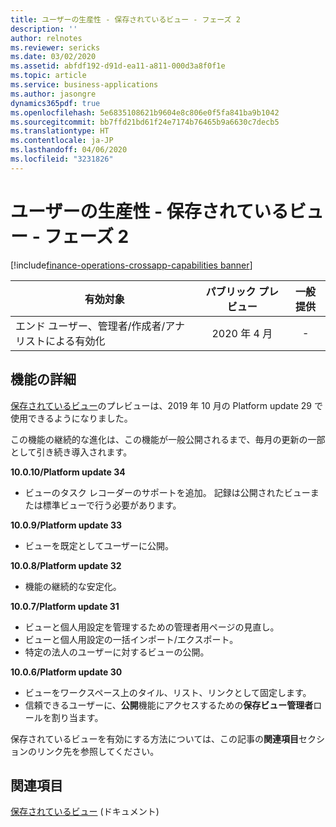 ```yaml
---
title: ユーザーの生産性 - 保存されているビュー - フェーズ 2
description: ''
author: relnotes
ms.reviewer: sericks
ms.date: 03/02/2020
ms.assetid: abfdf192-d91d-ea11-a811-000d3a8f0f1e
ms.topic: article
ms.service: business-applications
ms.author: jasongre
dynamics365pdf: true
ms.openlocfilehash: 5e6835108621b9604e8c806e0f5fa841ba9b1042
ms.sourcegitcommit: bb7ffd21bd61f24e7174b76465b9a6630c7decb5
ms.translationtype: HT
ms.contentlocale: ja-JP
ms.lasthandoff: 04/06/2020
ms.locfileid: "3231826"
---
```

# <a name="user-productivity--saved-views--phase-2"></a>ユーザーの生産性 - 保存されているビュー - フェーズ 2
[!include[finance-operations-crossapp-capabilities banner](../includes/finance-operations-crossapp-capabilities.md)]

| 有効対象    |  パブリック プレビュー | 一般提供 | 
| ---------- | :----------: |:----------: |
|エンド ユーザー、管理者/作成者/アナリストによる有効化|2020 年 4 月| -|


## <a name="feature-details"></a>機能の詳細
<!--feature detail start -->
[保存されているビュー](https://docs.microsoft.com/business-applications-release-notes/April19/dynamics365-finance-operations/saved-views)のプレビューは、2019 年 10 月の Platform update 29 で使用できるようになりました。 

この機能の継続的な進化は、この機能が一般公開されるまで、毎月の更新の一部として引き続き導入されます。

**10.0.10/Platform update 34**
- ビューのタスク レコーダーのサポートを追加。 記録は公開されたビューまたは標準ビューで行う必要があります。 

**10.0.9/Platform update 33**
- ビューを既定としてユーザーに公開。

**10.0.8/Platform update 32**
- 機能の継続的な安定化。 

**10.0.7/Platform update 31**
- ビューと個人用設定を管理するための管理者用ページの見直し。
- ビューと個人用設定の一括インポート/エクスポート。
- 特定の法人のユーザーに対するビューの公開。

**10.0.6/Platform update 30**
- ビューをワークスペース上のタイル、リスト、リンクとして固定します。
- 信頼できるユーザーに、**公開**機能にアクセスするための**保存ビュー管理者**ロールを割り当ます。

保存されているビューを有効にする方法については、この記事の**関連項目**セクションのリンク先を参照してください。
<!--feature detail end -->




## <a name="see-also"></a>関連項目

<!--docs start-->
[保存されているビュー](https://docs.microsoft.com/dynamics365/fin-ops-core/fin-ops/get-started/saved-views) (ドキュメント)
<!--docs end-->

